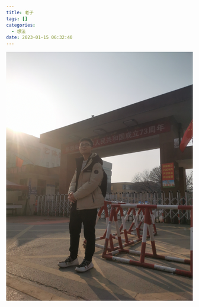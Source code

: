 ```yaml
---
title: 老子
tags: []
categories:
  - 想法
date: 2023-01-15 06:32:40
---
```

![](../../images/C3ACD794B02955AC657BC6615EAAFF62.jpg)

